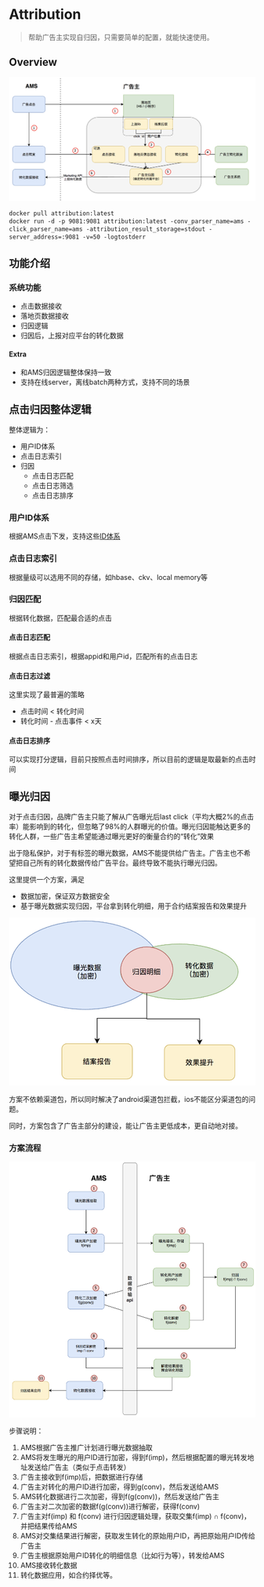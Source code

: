 # Attribution

> 帮助广告主实现自归因，只需要简单的配置，就能快速使用。

## Overview
![image-20200924172953477](README.assets/image-20200924172953477.png)

```shell
docker pull attribution:latest
docker run -d -p 9081:9081 attribution:latest -conv_parser_name=ams -click_parser_name=ams -attribution_result_storage=stdout -server_address=:9081 -v=50 -logtostderr
```

## 功能介绍

### 系统功能

- 点击数据接收
- 落地页数据接收
- 归因逻辑
- 归因后，上报对应平台的转化数据

#### Extra

- 和AMS归因逻辑整体保持一致
- 支持在线server，离线batch两种方式，支持不同的场景



## 点击归因整体逻辑

整体逻辑为：

- 用户ID体系
- 点击日志索引
- 归因
  - 点击日志匹配
  - 点击日志筛选
  - 点击日志排序



### 用户ID体系

根据AMS点击下发，支持这些[ID体系](https://github.com/TencentAd/attribution/blob/master/attribution/proto/user/user.proto#L8)



### 点击日志索引

根据量级可以选用不同的存储，如hbase、ckv、local memory等



### 归因匹配

根据转化数据，匹配最合适的点击

#### 点击日志匹配

根据点击日志索引，根据appid和用户id，匹配所有的点击日志



#### 点击日志过滤

这里实现了最普遍的策略

- 点击时间 < 转化时间
- 转化时间 - 点击事件 < x天



#### 点击日志排序

可以实现打分逻辑，目前只按照点击时间排序，所以目前的逻辑是取最新的点击时间



## 曝光归因

对于点击归因，品牌广告主只能了解从广告曝光后last click（平均大概2%的点击率）能影响到的转化，但忽略了98%的人群曝光的价值。曝光归因能触达更多的转化人群，一些广告主希望能通过曝光更好的衡量合约的“转化”效果



出于隐私保护，对于有标签的曝光数据，AMS不能提供给广告主。广告主也不希望把自己所有的转化数据传给广告平台。最终导致不能执行曝光归因。

这里提供一个方案，满足

- 数据加密，保证双方数据安全
- 基于曝光数据实现归因，平台拿到转化明细，用于合约结案报告和效果提升



![img](README.assets/y5SjeOox98jQrOyN5EfexA.png)



方案不依赖渠道包，所以同时解决了android渠道包拦截，ios不能区分渠道包的问题。

同时，方案包含了广告主部分的建设，能让广告主更低成本，更自动地对接。



### **方案流程**

![img](README.assets/Tjnzz6LQ45M3KMoAa3Kc-w.png)

步骤说明：

1. AMS根据广告主推广计划进行曝光数据抽取
2. AMS将发生曝光的用户ID进行加密，得到f(imp)，然后根据配置的曝光转发地址发送给广告主（类似于点击转发）
3. 广告主接收到f(imp)后，把数据进行存储
4. 广告主对转化的用户ID进行加密，得到g(conv)，然后发送给AMS
5. AMS转化数据进行二次加密，得到f(g(conv))，然后发送给广告主
6. 广告主对二次加密的数据f(g(conv))进行解密，获得f(conv)
7. 广告主对f(imp) 和 f(conv) 进行归因逻辑处理，获取交集f(imp) ∩ f(conv)，并把结果传给AMS
8. AMS对交集结果进行解密，获取发生转化的原始用户ID，再把原始用户ID传给广告主
9. 广告主根据原始用户ID转化的明细信息（比如行为等），转发给AMS
10. AMS接收转化数据
11. 转化数据应用，如合约择优等。